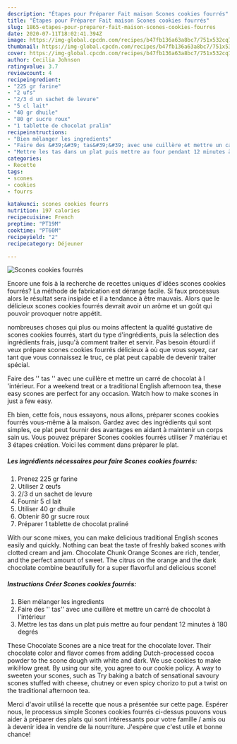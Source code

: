```yaml
---
description: "Étapes pour Préparer Fait maison Scones cookies fourrés"
title: "Étapes pour Préparer Fait maison Scones cookies fourrés"
slug: 1865-etapes-pour-preparer-fait-maison-scones-cookies-fourres
date: 2020-07-11T18:02:41.394Z
image: https://img-global.cpcdn.com/recipes/b47fb136a63a8bc7/751x532cq70/scones-cookies-fourres-photo-principale-de-la-recette.jpg
thumbnail: https://img-global.cpcdn.com/recipes/b47fb136a63a8bc7/751x532cq70/scones-cookies-fourres-photo-principale-de-la-recette.jpg
cover: https://img-global.cpcdn.com/recipes/b47fb136a63a8bc7/751x532cq70/scones-cookies-fourres-photo-principale-de-la-recette.jpg
author: Cecilia Johnson
ratingvalue: 3.7
reviewcount: 4
recipeingredient:
- "225 gr farine"
- "2 ufs"
- "2/3 d un sachet de levure"
- "5 cl lait"
- "40 gr dhuile"
- "80 gr sucre roux"
- "1 tablette de chocolat pralin"
recipeinstructions:
- "Bien mélanger les ingredients"
- "Faire des &#39;&#39; tas&#39;&#39; avec une cuillère et mettre un carré de chocolat à l&#39;intérieur"
- "Mettre les tas dans un plat puis mettre au four pendant 12 minutes à 180 degrés"
categories:
- Recette
tags:
- scones
- cookies
- fourrs

katakunci: scones cookies fourrs 
nutrition: 197 calories
recipecuisine: French
preptime: "PT19M"
cooktime: "PT60M"
recipeyield: "2"
recipecategory: Déjeuner

---
```



![Scones cookies fourrés](https://img-global.cpcdn.com/recipes/b47fb136a63a8bc7/751x532cq70/scones-cookies-fourres-photo-principale-de-la-recette.jpg)

Encore une fois à la recherche de recettes uniques d'idées scones cookies fourrés? La méthode de fabrication est dérange facile. Si faux processus alors le résultat sera insipide et il a tendance à être mauvais. Alors que le délicieux scones cookies fourrés devrait avoir un arôme et un goût qui pouvoir provoquer notre appétit.

nombreuses choses qui plus ou moins affectent la qualité gustative de scones cookies fourrés, start du type d'ingrédients, puis la sélection des ingrédients frais, jusqu'à comment traiter et servir. Pas besoin étourdi if veux prépare scones cookies fourrés délicieux à où que vous soyez, car tant que vous connaissez le truc, ce plat peut capable de devenir traiter spécial.

Faire des &#39;&#39; tas &#39;&#39; avec une cuillère et mettre un carré de chocolat à l &#39;intérieur. For a weekend treat or a traditional English afternoon tea, these easy scones are perfect for any occasion. Watch how to make scones in just a few easy.


Eh bien, cette fois, nous essayons, nous allons, préparer scones cookies fourrés vous-même à la maison. Gardez avec des ingrédients qui sont simples, ce plat peut fournir des avantages en aidant à maintenir un corps sain us. Vous pouvez préparer Scones cookies fourrés utiliser 7 matériau et 3 étapes création. Voici les comment dans préparer le plat.

<!--inarticleads1-->

##### Les ingrédients nécessaires pour faire Scones cookies fourrés:

1. Prenez 225 gr farine
1. Utiliser 2 œufs
1.  2/3 d un sachet de levure
1. Fournir 5 cl lait
1. Utiliser 40 gr dhuile
1. Obtenir 80 gr sucre roux
1. Préparer 1 tablette de chocolat praliné


With our scone mixes, you can make delicious traditional English scones easily and quickly. Nothing can beat the taste of freshly baked scones with clotted cream and jam. Chocolate Chunk Orange Scones are rich, tender, and the perfect amount of sweet. The citrus on the orange and the dark chocolate combine beautifully for a super flavorful and delicious scone! 

<!--inarticleads2-->

##### Instructions Créer Scones cookies fourrés:

1. Bien mélanger les ingredients
1. Faire des &#39;&#39; tas&#39;&#39; avec une cuillère et mettre un carré de chocolat à l&#39;intérieur
1. Mettre les tas dans un plat puis mettre au four pendant 12 minutes à 180 degrés


These Chocolate Scones are a nice treat for the chocolate lover. Their chocolate color and flavor comes from adding Dutch-processed cocoa powder to the scone dough with white and dark. We use cookies to make wikiHow great. By using our site, you agree to our cookie policy. A way to sweeten your scones, such as Try baking a batch of sensational savoury scones stuffed with cheese, chutney or even spicy chorizo to put a twist on the traditional afternoon tea. 


Merci d'avoir utilisé la recette que nous a présentée sur cette page. Espérer nous, le processus simple Scones cookies fourrés ci-dessus pouvons vous aider à préparer des plats qui sont intéressants pour votre famille / amis ou à devenir idea in vendre de la nourriture. J'espère que c'est utile et bonne chance!
